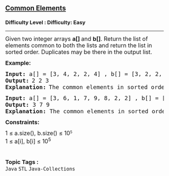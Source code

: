 <h2><a href="https://www.geeksforgeeks.org/problems/common-elements5420/1?page=1&category=Java&difficulty=Easy&sortBy=submissions">Common Elements</a></h2><h3>Difficulty Level : Difficulty: Easy</h3><hr><div class="problems_problem_content__Xm_eO"><p><span style="font-size: 18px;">Given two integer arrays <strong>a[] </strong>and <strong>b[]</strong>. Return the list of elements common to both the lists and return the list in sorted order. Duplicates may be there in the output list.</span></p>
<p><strong><span style="font-size: 18px;">Example:</span></strong></p>
<pre><strong><span style="font-size: 18px;">Input:</span></strong><span style="font-size: 18px;"> a[] = [3, 4, 2, 2, 4] , b[] = [3, 2, 2, 7]</span>
<strong><span style="font-size: 18px;">Output:</span> </strong><span style="font-size: 18px;">2 2 3</span>
<strong><span style="font-size: 18px;">Explanation:</span> </strong><span style="font-size: 18px;">The common elements in sorted order are [2, 2, 3]</span></pre>
<pre><strong><span style="font-size: 18px;">Input:</span></strong><span style="font-size: 18px;"> a[] = [3, 6, 1, 7, 9, 8, 2, 2] , b[] = [9, 7, 3, 4, 9]<br><strong>Output: </strong>3 7 9<br><strong>Explanation: </strong>The common elements in sorted order are [3, 7, 9]</span></pre>
<p><strong style="font-size: 18px;">Constraints:</strong></p>
<p><span style="font-size: 18px;">1 ≤ a.size(), b.size() ≤ 10</span><sup>5<br></sup><span style="font-size: 18px;">1 ≤ a[i], b[i] ≤ 10<sup>5</sup></span></p></div><br><p><span style=font-size:18px><strong>Topic Tags : </strong><br><code>Java</code>&nbsp;<code>STL</code>&nbsp;<code>Java-Collections</code>&nbsp;